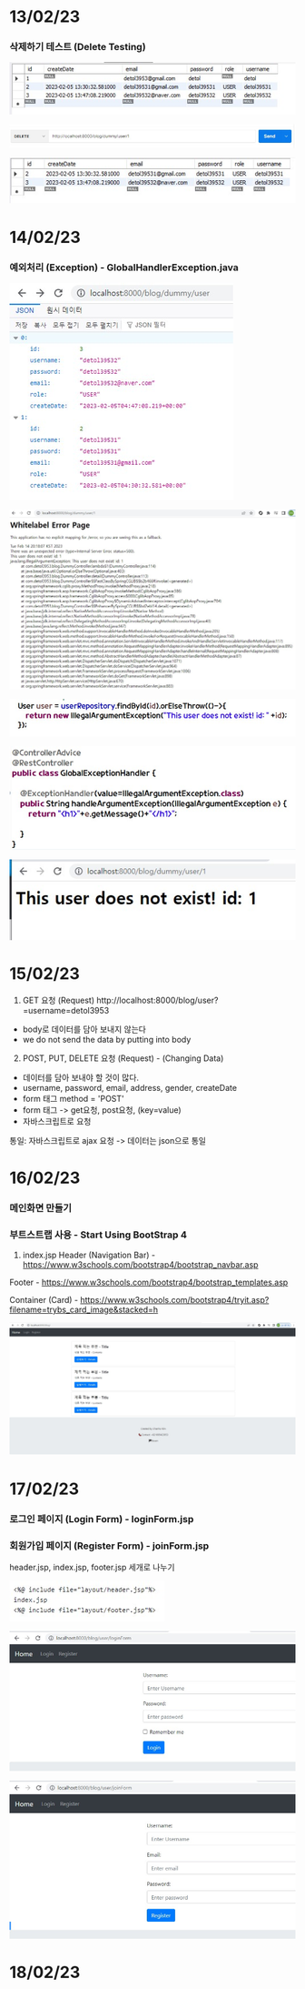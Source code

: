 # 13/02/23

### 삭제하기 테스트 (Delete Testing)

![image](./delete.jpg)

![image](./delete2.jpg)

![image](./delete3.jpg)


# 14/02/23

### 예외처리 (Exception) - GlobalHandlerException.java

![image](./Exception0.jpg)

![image](./Exception.jpg)

![image](./Exception2.jpg)

![image](./Exception3.jpg)

![image](./Exception4.jpg)


#

# 15/02/23

1. GET 요청 (Request)
http://localhost:8000/blog/user?=username=detol3953

- body로 데이터를 담아 보내지 않는다
- we do not send the data by putting into body

2. POST, PUT, DELETE 요청 (Request) - (Changing Data)
- 데이터를 담아 보내야 할 것이 많다.
- username, password, email, address, gender, createDate
- form 태그 method = 'POST'
- form 태그 -> get요청, post요청, (key=value)
- 자바스크립트로 요청

통일: 자바스크립트로 ajax 요청 -> 데이터는 json으로 통일


# 16/02/23 

### 메인화면 만들기
### 부트스트랩 사용 - Start Using BootStrap 4

1. index.jsp
Header (Navigation Bar) - https://www.w3schools.com/bootstrap4/bootstrap_navbar.asp

Footer - https://www.w3schools.com/bootstrap4/bootstrap_templates.asp

Container (Card) - https://www.w3schools.com/bootstrap4/tryit.asp?filename=trybs_card_image&stacked=h


![image](./index.jpg)










# 17/02/23

### 로그인 페이지 (Login Form) - loginForm.jsp
### 회원가입 페이지 (Register Form) - joinForm.jsp 

header.jsp, index.jsp, footer.jsp 세개로 나누기

![image](./divide.jpg)

![image](./loginForm.jpg)

![image](./joinForm.jpg)












# 18/02/23

